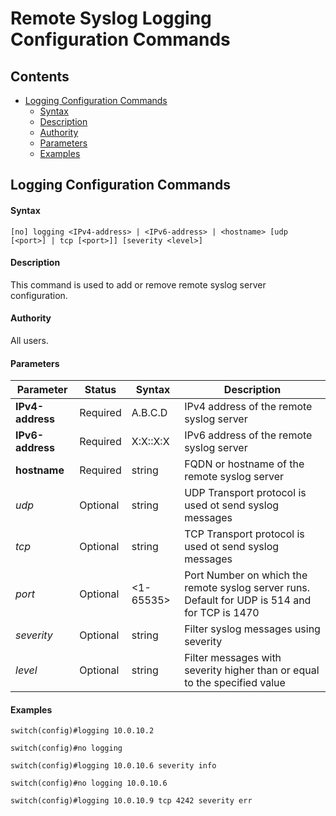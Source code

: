# Remote Syslog Logging Configuration Commands

## Contents

- [Logging Configuration Commands](#logging-configuration-commands)
	- [Syntax](#syntax)
	- [Description](#description)
	- [Authority](#authority)
	- [Parameters](#parameters)
	- [Examples](#examples)

## Logging Configuration Commands

#### Syntax
```
[no] logging <IPv4-address> | <IPv6-address> | <hostname> [udp [<port>] | tcp [<port>]] [severity <level>]
```

#### Description
This command is used to add or remove remote syslog server configuration.

#### Authority
All users.

#### Parameters
<!-- Provide for the parameters for the command. -->

| Parameter | Status   | Syntax         | Description                           |
|-----------|----------|----------------|---------------------------------------|
| **IPv4-address** | Required | A.B.C.D | IPv4 address of the remote syslog server |
| **IPv6-address** | Required | X:X::X:X | IPv6 address of the remote syslog server |
| **hostname** | Required | string | FQDN or hostname of the remote syslog server |
| *udp* | Optional | string | UDP Transport protocol is used ot send syslog messages |
| *tcp* | Optional | string | TCP Transport protocol is used ot send syslog messages|
| *port* | Optional | <1-65535> | Port Number on which the remote syslog server runs. Default for UDP is 514 and for TCP is 1470 |
| *severity* | Optional | string | Filter syslog messages using severity  |
| *level* | Optional | string | Filter messages with severity higher than or equal to the specified value |



#### Examples
<!--    myprogramstart -s process_xyz-->

```
switch(config)#logging 10.0.10.2

switch(config)#no logging

switch(config)#logging 10.0.10.6 severity info

switch(config)#no logging 10.0.10.6

switch(config)#logging 10.0.10.9 tcp 4242 severity err
```

